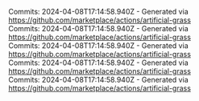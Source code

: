 Commits: 2024-04-08T17:14:58.940Z - Generated via https://github.com/marketplace/actions/artificial-grass
<br>
Commits: 2024-04-08T17:14:58.940Z - Generated via https://github.com/marketplace/actions/artificial-grass
<br>
Commits: 2024-04-08T17:14:58.940Z - Generated via https://github.com/marketplace/actions/artificial-grass
<br>
Commits: 2024-04-08T17:14:58.940Z - Generated via https://github.com/marketplace/actions/artificial-grass
<br>
Commits: 2024-04-08T17:14:58.940Z - Generated via https://github.com/marketplace/actions/artificial-grass
<br>
